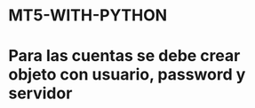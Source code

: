 # MT5-WITH-PYTHON
# Para las cuentas se debe crear objeto con usuario, password y servidor
<!-- cuentas={'user':[5004651885,5004687015],
        'password':["mb6rwfrh","fygxlh1y"],
        'server':["MetaQuotes-Demo","MetaQuotes-Demo"]
        } -->